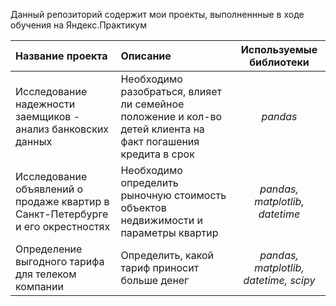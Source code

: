 Данный репозиторий содержит мои проекты, выполненнные в ходе обучения на Яндекс.Практикум

|**Название проекта**|   **Описание**                |**Используемые библиотеки**|
|:-------------------|:-------------------------------| :------------------------:|
|Исследование надежности заемщиков - анализ банковских данных|Необходимо разобраться, влияет ли семейное положение и кол-во детей клиента на факт погашения кредита в срок|*pandas*|
|Исследование объявлений о продаже квартир в Санкт-Петербурге и его окрестностях|Необходимо определить рыночную стоимость объектов недвижимости и параметры квартир| *pandas, matplotlib, datetime*|
|Определение выгодного тарифа для телеком компании|Определить, какой тариф приносит больше денег|*pandas, matplotlib, datetime, scipy*|

